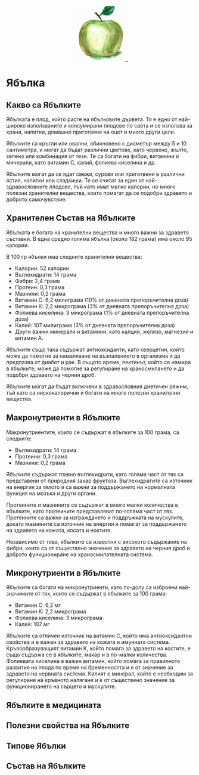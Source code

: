 <img src="apple.png" alt="apple" style="height:150px;text-align: center;margin: auto;display: block;">

# Ябълка

## Какво са Ябълките

Ябълката е плод, който расте на ябълковите дървета. Тя е едно от най-широко използваните и консумирани плодове по света и се използва за храна, напитки, домашно приготвяне на оцет и много други цели.

Ябълките са кръгли или овални, обикновено с диаметър между 5 и 10 сантиметра, и могат да бъдат различни цветове, като червено, жълто, зелено или комбинация от тези. Те са богати на фибри, витамини и минерали, като витамин С, калий, фолиева киселина и др.

Ябълките могат да се ядат свежи, сурови или приготвени в различни ястия, напитки или сладкиши. Те се считат за един от най-здравословните плодове, тъй като имат малко калории, но много полезни хранителни вещества, които помагат да се подобри здравето и доброто самочувствие.

## Хранителен Състав на Ябълките

Ябълката е богата на хранителни вещества и много важни за здравето съставки. В една средно голяма ябълка (около 182 грама) има около 95 калории.

В 100 гр ябълки има следните хранителни вещества:

- Калории: 52 калории
- Въглехидрати: 14 грама
- Фибри: 2,4 грама
- Протеин: 0,3 грама
- Мазнини: 0,2 грама
- Витамин C: 6,2 милиграма (10% от дневната препоръчителна доза)
- Витамин К: 2,2 микрограма (3% от дневната препоръчителна доза)
- Фолиева киселина: 3 микрограма (1% от дневната препоръчителна доза)
- Калий: 107 милиграма (3% от дневната препоръчителна доза)
- Други важни минерали и витамини, като калций, желязо, магнезий и витамин А.

Ябълките също така съдържат антиоксиданти, като кверцетин, който може да помогне за намаляване на възпалението в организма и да предпазва от диабет и рак. В същото време, пектинът, който се намира в ябълките, може да помогне за регулиране на храносмилането и да подобри здравето на черния дроб.

Ябълките могат да бъдат включени в здравословния диетичен режим, тъй като са нискокалорични и богати на много полезни хранителни вещества.

## Макронутриенти в Ябълките

Макронутриентите, които се съдържат в ябълките за 100 грама, са следните:

- Въглехидрати: 14 грама
- Протеини: 0,3 грама
- Мазнини: 0,2 грама

Ябълките съдържат главно въглехидрати, като голяма част от тях са представени от природния захар фруктоза. Въглехидратите са източник на енергия за тялото и са важни за поддържането на нормалната функция на мозъка и други органи.

Протеините и мазнините се съдържат в много малки количества в ябълките, като протеините представляват по-голяма част от тях. Протеините са важни за изграждането и поддръжката на мускулите, докато мазнините са източник на енергия и помагат за поддържането на здравето на кожата, косата и ноктите.

Независимо от това, ябълките са известни с високото съдържание на фибри, които са от съществено значение за здравето на черния дроб и доброто функциониране на храносмилателната система.

## Микронутриенти в Ябълките

Ябълките са богати на микронутриенти, като по-долу са изброени най-значимите от тях, които се съдържат в ябълките за 100 грама:

- Витамин C: 6,2 мг
- Витамин K: 2,2 микрограма
- Фолиева киселина: 3 микрограма
- Калий: 107 мг

Ябълките са отличен източник на витамин C, който има антиоксидантни свойства и е важен за здравето на кожата и имунната система. Кръвообразуващият витамин K, който помага за здравето на костите, е също съдържа се в ябълките, макар и в по-малки количества. Фолиевата киселина е важен витамин, който помага за правилното развитие на плода по време на бременността и е от значение за здравето на нервната система. Калият е минерал, който е необходим за регулиране на кръвното налягане и е от съществено значение за функционирането на сърцето и мускулите.

## Ябълките в медицината

## Полезни свойства на Ябълките

## Типове Ябълки

## Състав на Ябълките
